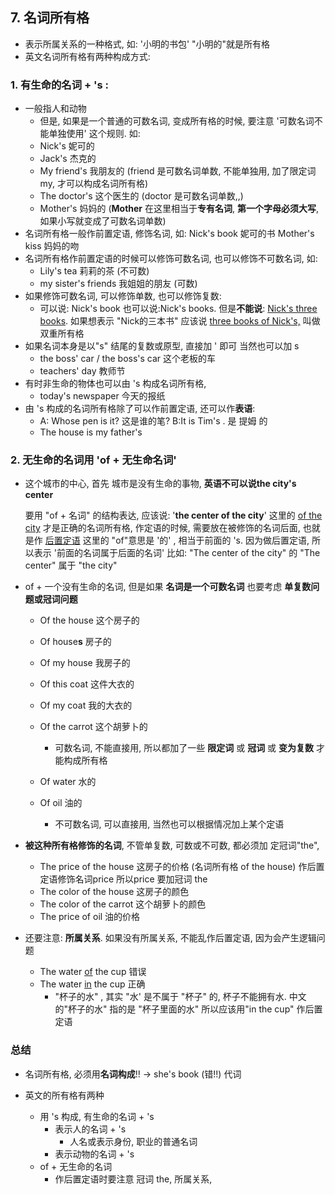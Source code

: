 ## 7. 名词所有格

+ 表示所属关系的一种格式, 如: '小明的书包' "小明的"就是所有格
+ 英文名词所有格有两种构成方式: 

### 1. 有生命的名词 + 's :

+ 一般指人和动物
  + 但是, 如果是一个普通的可数名词, 变成所有格的时候, 要注意 '可数名词不能单独使用' 这个规则.  如:
  + Nick's 妮可的
  + Jack's 杰克的
  + My friend's 我朋友的 (friend 是可数名词单数, 不能单独用, 加了限定词 my, 才可以构成名词所有格)
  + The doctor's 这个医生的 (doctor 是可数名词单数,,)
  + Mother's 妈妈的 (**Mother** 在这里相当于**专有名词**, **第一个字母必须大写**, 如果小写就变成了可数名词单数)
+ 名词所有格一般作前置定语, 修饰名词, 如: Nick's book 妮可的书 Mother's kiss 妈妈的吻
+ 名词所有格作前置定语的时候可以修饰可数名词, 也可以修饰不可数名词, 如: 
  + Lily's tea 莉莉的茶 (不可数)
  + my sister's friends 我姐姐的朋友 (可数)
+ 如果修饰可数名词, 可以修饰单数, 也可以修饰复数: 
  + 可以说: Nick's book 也可以说:Nick's books. 但是**不能说**: <u>Nick's three books</u>. 如果想表示 "Nick的三本书" 应该说 <u>three books of Nick's,</u> 叫做双重所有格 
+ 如果名词本身是以"s" 结尾的复数或原型, 直接加 ' 即可 当然也可以加 s
  + the boss' car / the boss's car 这个老板的车
  + teachers' day 教师节
+ 有时非生命的物体也可以由 's 构成名词所有格, 
  + today's newspaper 今天的报纸
+ 由 's 构成的名词所有格除了可以作前置定语, 还可以作**表语**: 
  + A: Whose pen is it? 这是谁的笔? B:It is Tim's . 是 提姆 的
  + The house is my father's

### 2. 无生命的名词用 'of + 无生命名词'

+ 这个城市的中心, 首先 城市是没有生命的事物, **英语不可以说the city's center**

  要用 "of + 名词" 的结构表达, 应该说: '**the center of the city**' 这里的 <u>of the city</u> 才是正确的名词所有格, 作定语的时候, 需要放在被修饰的名词后面, 也就是作 <u>后置定语</u> 这里的 "of"意思是 '的' , 相当于前面的 's. 因为做后置定语, 所以表示 '前面的名词属于后面的名词' 比如: 	"The center of the city" 的 "The center" 属于 "the city"

+ of + 一个没有生命的名词, 但是如果 **名词是一个可数名词** 也要考虑 **单复数问题或冠词问题**

  + Of the house 这个房子的
  + Of house**s** 房子的

  + Of my house 我房子的
  + Of this coat 这件大衣的
  + Of my coat 我的大衣的
  + Of the carrot 这个胡萝卜的
    + 可数名词, 不能直接用, 所以都加了一些 **限定词** 或 **冠词** 或 **变为复数** 才能构成所有格

  + Of water 水的
  + Of oil 油的
    + 不可数名词, 可以直接用, 当然也可以根据情况加上某个定语

+ **被这种所有格修饰的名词**, 不管单复数, 可数或不可数, 都必须加 定冠词"the", 

  + The price of the house 这房子的价格 (名词所有格 of the house) 作后置定语修饰名词price 所以price 要加冠词 the
  + The color of the house 这房子的颜色
  + The color of the carrot 这个胡萝卜的颜色
  + The price of oil 油的价格

+ 还要注意: **所属关系**. 如果没有所属关系, 不能乱作后置定语, 因为会产生逻辑问题

  + The water <u>of</u> the cup 错误
  + The water <u>in</u> the cup 正确
    + "杯子的水" , 其实 "水' 是不属于 "杯子" 的, 杯子不能拥有水. 中文的"杯子的水" 指的是 "杯子里面的水" 所以应该用"in the cup" 作后置定语 

### 总结

+ 名词所有格, 必须用**名词构成**!!   -> she's book (错!!) 代词

+ 英文的所有格有两种
  + 用 's 构成, 有生命的名词 + 's 
    + 表示人的名词 + 's 
      + 人名或表示身份, 职业的普通名词
    + 表示动物的名词 + 's
  + of + 无生命的名词
    + 作后置定语时要注意 冠词 the, 所属关系, 